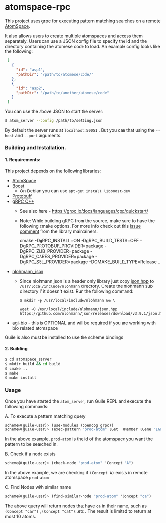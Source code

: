 # atomspace-rpc

This project uses [grpc](https://grpc.io) for executing pattern matching searches on a remote [AtomSpace](https://github.com/opencog). 

It also allows users to create multiple atomspaces and access them separately. Users can use a JSON config file to specify the id and the directory containing the atomese code to load. An example config looks like the following:

```json
 [
   {
     "id": "asp1",
     "pathDir": "/path/to/atomese/code/"
   },
   {
     "id": "asp2",
     "pathDir": "/path/to/another/atomese/code"
   }   
 ]
```

You can use the above JSON to start the server:

```bash
$ atom_server --config /path/to/setting.json
```

By default the server runs at `localhost:50051` . But you can that using the `--host` and `--port` arguments.

### Building and Installation.

#### 1. Requirements:

This project depends on the following libraries:
 - [AtomSpace](https://github.com/opencog/atomspace)
 - [Boost](https://www.boost.org/)
   * On Debian you can use  `apt-get install libboost-dev`
 - [Protobuff](https://github.com/protocolbuffers/protobuf)
 - [gRPC C++](https://github.com/grpc/grpc/tree/master/src/cpp)
    * See also here - https://grpc.io/docs/languages/cpp/quickstart/
    * Note: While building gRPC from the source, make sure to have the following cmake options. For more info check out this [issue comment](https://github.com/grpc/grpc/issues/13841#issuecomment-355510534) from the library maintainers.
        

        cmake -DgRPC_INSTALL=ON -DgRPC_BUILD_TESTS=OFF -DgRPC_PROTOBUF_PROVIDER=package -DgRPC_ZLIB_PROVIDER=package -DgRPC_CARES_PROVIDER=package -DgRPC_SSL_PROVIDER=package -DCMAKE_BUILD_TYPE=Release ..
 - [nlohmann_json](https://github.com/nlohmann/json)
    * Since nlohmann json is a header only library just copy [json.hpp](https://github.com/nlohmann/json/releases/download/v3.9.1/json.hpp) to `/usr/local/include/nlohmann` directory. Create the nlohmann sub directory if it doesn't exist. Run the following command:
    
        ```
      $ mkdir -p /usr/local/include/nlohmann && \
        
        wget -O /usr/local/include/nlohmann/json.hpp https://github.com/nlohmann/json/releases/download/v3.9.1/json.hpp
      ```
 - [agi-bio](https://github.com/opencog/agi-bio) - this is OPTIONAL and will be required if you are working with
       bio related atomspace
 
Guile is also must be installed to use the scheme bindings
      
#### 2. Building

```bash
$ cd atomspace_server
$ mkdir build && cd build
$ cmake ..
$ make 
$ make install
```

### Usage

Once you have started the `atom_server`, run Guile REPL and execute the following commands:

A. To execute a pattern matching query

```scheme
scheme@(guile-user)> (use-modules (opencog grpc))
scheme@(guile-user)> (exec-pattern "prod-atom" (Get  (Member (Gene "IGF1") (Variable "$pway"))))
```

In the above example, `prod-atom` is the id of the atomspace you want the pattern to be searched in.

B. Check if a node exists
```scheme
scheme@(guile-user)> (check-node "prod-atom" 'Concept "A")
```

In the above example, we are checking if `(Concept A)` exists in remote atomspace `prod-atom`

C. Find Nodes with similar name
```scheme
scheme@(guile-user)> (find-similar-node "prod-atom" 'Concept "ca")
```

The above query will return nodes that have `ca` in their name, such as `(Concept "car")` , `(Concept "cat")`..etc
. The result is limited to return at most 10 atoms.
